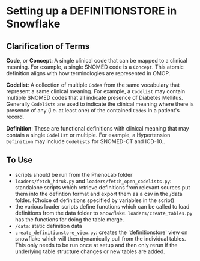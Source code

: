 # Setting up a DEFINITIONSTORE in Snowflake

## Clarification of Terms

**Code**, or **Concept**: A single clinical code that can be mapped to a clinical meaning. For example, a single SNOMED code is a `Concept`. This atomic definition aligns with how terminologies are represented in OMOP.

**Codelist**: A collection of multiple `Codes` from the same vocabulary that represent a same clinical meaning. For example, a `Codelist` may contain multiple SNOMED codes that all indicate presence of Diabetes Mellitus. Generally `Codelists` are used to indicate the clinical meaning where there is presence of any (i.e. at least one) of the contained `Codes` in a patient's record.

**Definition**: These are functional definitions with clinical meaning that may contain a single `Codelist` or multiple. For example, a Hypertension `Definition` may include `Codelists` for SNOMED-CT and ICD-10..

## To Use

- scripts should be run from the PhenoLab folder
- `loaders/fetch_hdruk.py` and `loaders/fetch_open_codelists.py`: standalone scripts which retrieve definitions from
relevant sources put them into the defintion format and export them as a csv in the /data folder. (Choice of definitions
specified by variables in the script)
- the various loader scripts define functions which can be called to load definitions from the data folder to snowflake. 
`loaders/create_tables.py` has the functions for doing the table merge.
- `/data`: static definition data
- `create_definitionstore_view.py`: creates the 'definitionstore' view on snowflake which will then dynamically pull
from the individual tables. This only needs to be run once at setup and then only rerun if the underlying table
structure changes or new tables are  added.
